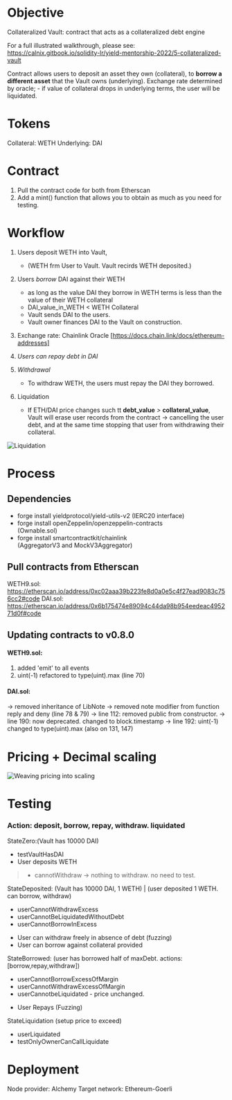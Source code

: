 # Objective
Collateralized Vault: contract that acts as a collateralized debt engine

For a full illustrated walkthrough, please see: https://calnix.gitbook.io/solidity-lr/yield-mentorship-2022/5-collateralized-vault

Contract allows users to deposit an asset they own (collateral), 
to **borrow a different asset**  that the Vault owns (underlying). 
Exchange rate determined by oracle;
    - if value of collateral drops in underlying terms, the user will be liquidated.

# Tokens
Collateral: WETH
Underlying: DAI

# Contract
1. Pull the contract code for both from Etherscan
2. Add a mint() function that allows you to obtain as much as you need for testing.

# Workflow
1. Users deposit WETH into Vault, 
    - (WETH frm User to Vault. Vault recirds WETH deposited.)

2. Users *borrow* DAI against their WETH
    - as long as the value DAI they borrow in WETH terms is less than the value of their WETH collateral
    - DAI_value_in_WETH < WETH Collateral
    - Vault sends DAI to the users.
    - Vault owner finances DAI to the Vault on construction.

3. Exchange rate: Chainlink Oracle [https://docs.chain.link/docs/ethereum-addresses]

4. *Users can repay debt in DAI*

5. *Withdrawal* 
    - To withdraw WETH, the users must repay the DAI they borrowed.

6. Liquidation
    - If ETH/DAI price changes such tt **debt_value** *>* **collateral_value**, 
    Vault will erase user records from the contract -> cancelling the user debt, and at the same time stopping that user from withdrawing their collateral.

![Liquidation](https://1733885843-files.gitbook.io/~/files/v0/b/gitbook-x-prod.appspot.com/o/spaces%2FTgomzlmn9NrxUY0OQ3cD%2Fuploads%2FfMw1V1lKmxE7suN2JUGs%2FUntitled-2022-05-08-1843.excalidraw.png?alt=media&token=13abcd1e-710c-44c2-ad9d-f804b55bd501)

# Process
## Dependencies
- forge install yieldprotocol/yield-utils-v2
    (IERC20 interface)
- forge install openZeppelin/openzeppelin-contracts  
    (Ownable.sol)
- forge install smartcontractkit/chainlink  
    (AggregatorV3 and MockV3Aggregator)

## Pull contracts from Etherscan
WETH9.sol: https://etherscan.io/address/0xc02aaa39b223fe8d0a0e5c4f27ead9083c756cc2#code
DAI.sol: https://etherscan.io/address/0x6b175474e89094c44da98b954eedeac495271d0f#code

## Updating contracts to v0.8.0 
#### WETH9.sol: 
1. added 'emit' to all events 
2. uint(-1) refactored to type(uint).max (line 70) 

#### DAI.sol:
-> removed inheritance of LibNote 
-> removed note modifier from function reply and deny (line 78 & 79) 
-> line 112: removed public from constructor. 
-> line 190: now deprecated. changed to block.timestamp 
-> line 192: uint(-1) changed to type(uint).max (also on 131, 147)

# Pricing + Decimal scaling

![Weaving pricing into scaling](https://1733885843-files.gitbook.io/~/files/v0/b/gitbook-x-prod.appspot.com/o/spaces%2FTgomzlmn9NrxUY0OQ3cD%2Fuploads%2Ft0KkvBkGt0SWEBZXDo52%2Fimage.png?alt=media&token=0d39a856-7e07-4b40-9c67-f4ae06e9be77)

# Testing 
### Action: deposit, borrow, repay, withdraw. liquidated
StateZero:(Vault has 10000 DAI)
+ testVaultHasDAI
+ User deposits WETH 
> - cannotWithdraw -> nothing to withdraw. no need to test.

StateDeposited: (Vault has 10000 DAI, 1 WETH) | (user deposited 1 WETH. can borrow, withdraw)
- userCannotWithdrawExcess
- userCannotBeLiquidatedWithoutDebt 
- userCannotBorrowInExcess
+ User can withdraw freely in absence of debt (fuzzing)
+ User can borrow against collateral provided

StateBorrowed: (user has borrowed half of maxDebt. actions:[borrow,repay,withdraw])
- userCannotBorrowExcessOfMargin
- userCannotWithdrawExcessOfMargin
- userCannotbeLiquidated  - price unchanged.
+ User Repays (Fuzzing)

StateLiquidation (setup price to exceed)
+ userLiquidated 
+ testOnlyOwnerCanCallLiquidate


# Deployment
Node provider: Alchemy
Target network: Ethereum-Goerli
